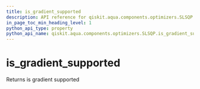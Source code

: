 ```yaml
---
title: is_gradient_supported
description: API reference for qiskit.aqua.components.optimizers.SLSQP.is_gradient_supported
in_page_toc_min_heading_level: 1
python_api_type: property
python_api_name: qiskit.aqua.components.optimizers.SLSQP.is_gradient_supported
---
```


# is\_gradient\_supported

Returns is gradient supported

